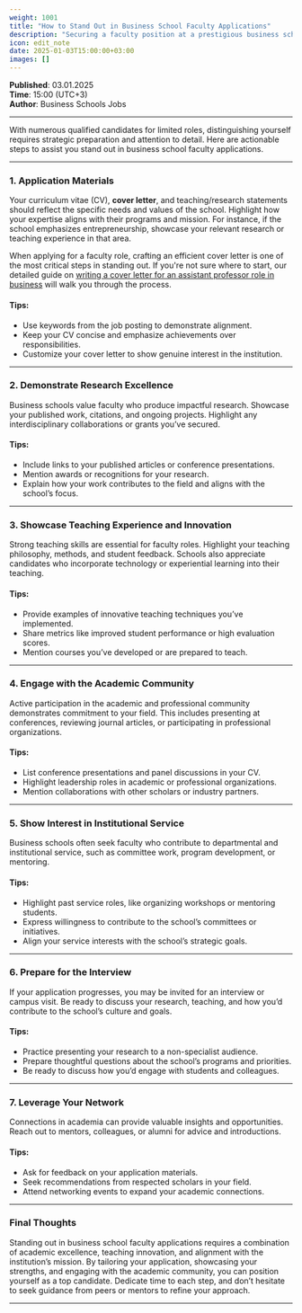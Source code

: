```yaml
---
weight: 1001
title: "How to Stand Out in Business School Faculty Applications"
description: "Securing a faculty position at a prestigious business school is a competitive process."
icon: edit_note
date: 2025-01-03T15:00:00+03:00
images: []
---
```


**Published**: 03.01.2025 <br> **Time**: 15:00 (UTC+3) <br> **Author**: Business Schools Jobs

---

With numerous qualified candidates for limited roles, distinguishing yourself requires strategic preparation and attention to detail. Here are actionable steps to assist you stand out in business school faculty applications.

---

### 1. **Application Materials**
Your curriculum vitae (CV), **cover letter**, and teaching/research statements should reflect the specific needs and values of the school. Highlight how your expertise aligns with their programs and mission. For instance, if the school emphasizes entrepreneurship, showcase your relevant research or teaching experience in that area.

When applying for a faculty role, crafting an efficient cover letter is one of the most critical steps in standing out. If you're not sure where to start, our detailed guide on [writing a cover letter for an assistant professor role in business](https://www.businessschoolsjobs.eu.org/blog/advice-and-tips/writing-a-cover-letter-for-an-assistant-professor-role-in-business/) will walk you through the process.


#### Tips:
- Use keywords from the job posting to demonstrate alignment.
- Keep your CV concise and emphasize achievements over responsibilities.
- Customize your cover letter to show genuine interest in the institution.

---

### 2. **Demonstrate Research Excellence**
Business schools value faculty who produce impactful research. Showcase your published work, citations, and ongoing projects. Highlight any interdisciplinary collaborations or grants you’ve secured.

#### Tips:
- Include links to your published articles or conference presentations.
- Mention awards or recognitions for your research.
- Explain how your work contributes to the field and aligns with the school’s focus.

---

### 3. **Showcase Teaching Experience and Innovation**
Strong teaching skills are essential for faculty roles. Highlight your teaching philosophy, methods, and student feedback. Schools also appreciate candidates who incorporate technology or experiential learning into their teaching.

#### Tips:
- Provide examples of innovative teaching techniques you’ve implemented.
- Share metrics like improved student performance or high evaluation scores.
- Mention courses you’ve developed or are prepared to teach.

---

### 4. **Engage with the Academic Community**
Active participation in the academic and professional community demonstrates commitment to your field. This includes presenting at conferences, reviewing journal articles, or participating in professional organizations.

#### Tips:
- List conference presentations and panel discussions in your CV.
- Highlight leadership roles in academic or professional organizations.
- Mention collaborations with other scholars or industry partners.

---

### 5. **Show Interest in Institutional Service**
Business schools often seek faculty who contribute to departmental and institutional service, such as committee work, program development, or mentoring.

#### Tips:
- Highlight past service roles, like organizing workshops or mentoring students.
- Express willingness to contribute to the school’s committees or initiatives.
- Align your service interests with the school’s strategic goals.

---

### 6. **Prepare for the Interview**
If your application progresses, you may be invited for an interview or campus visit. Be ready to discuss your research, teaching, and how you’d contribute to the school’s culture and goals.

#### Tips:
- Practice presenting your research to a non-specialist audience.
- Prepare thoughtful questions about the school’s programs and priorities.
- Be ready to discuss how you’d engage with students and colleagues.

---

### 7. **Leverage Your Network**
Connections in academia can provide valuable insights and opportunities. Reach out to mentors, colleagues, or alumni for advice and introductions.

#### Tips:
- Ask for feedback on your application materials.
- Seek recommendations from respected scholars in your field.
- Attend networking events to expand your academic connections.

---

### Final Thoughts
Standing out in business school faculty applications requires a combination of academic excellence, teaching innovation, and alignment with the institution’s mission. By tailoring your application, showcasing your strengths, and engaging with the academic community, you can position yourself as a top candidate. Dedicate time to each step, and don’t hesitate to seek guidance from peers or mentors to refine your approach.

---
